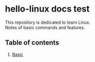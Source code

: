 # hello-linux docs test
This repository is dedicated to learn Linux.  
Notes of basic commands and features.

## Table of contents
1.  [Basic](https://falconice.github.io/hello-linux/commands/commands.md#basic)
